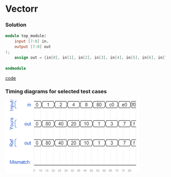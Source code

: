 # Vectorr
### Solution
```Verilog
module top_module( 
    input [7:0] in,
    output [7:0] out
);
    assign out = {in[0], in[1], in[2], in[3], in[4], in[5], in[6], in[7]};

endmodule
```
[code](./17.v)

### Timing diagrams for selected test cases
![result](./result.png)
